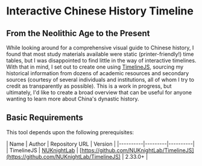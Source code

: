 Interactive Chinese History Timeline
===
From the Neolithic Age to the Present
---

While looking around for a comprehensive visual guide to Chinese history, I found that most study materials available were static (printer-friendly!) time tables, but I was disappointed to find little in the way of interactive timelines. With that in mind, I set out to create one using [TimelineJS](http://timeline.knightlab.com/), sourcing my historical information from dozens of academic resources and secondary sources (courtesy of several individuals and institutions, all of whom I try to credit as transparently as possible). This is a work in progress, but ultimately, I'd like to create a broad overview that can be useful for anyone wanting to learn more about China's dynastic history.


Basic Requirements
---

This tool depends upon the following prerequisites:

| Name | Author | Repository URL | Version | 
|----------|---------|----------|
| TimelineJS | [NUKnightLab](http://knightlab.northwestern.edu/) | [https://github.com/NUKnightLab/TimelineJS](https://github.com/NUKnightLab/TimelineJS) | 2.33.0+ |

